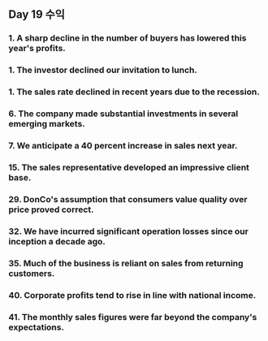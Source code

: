 ## Day 19 수익

### 1. A sharp decline in the number of buyers has lowered this year's profits.

### 1. The investor declined our invitation to lunch.

### 1. The sales rate declined in recent years due to the recession.

### 6. The company made substantial investments in several emerging markets.

### 7. We anticipate a 40 percent increase in sales next year.

### 15. The sales representative developed an impressive client base.

### 29. DonCo's assumption that consumers value quality over price proved correct.

### 32. We have incurred significant operation losses since our inception a decade ago.

### 35. Much of the business is reliant on sales from returning customers.

### 40. Corporate profits tend to rise in line with national income.

### 41. The monthly sales figures were far beyond the company's expectations.
